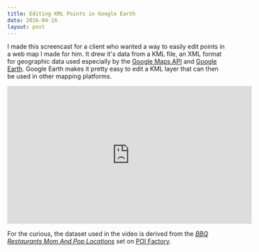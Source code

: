 ```yaml
---
title: Editing KML Points in Google Earth
data: 2016-04-16
layout: post
---
```


I made this screencast for a client who wanted a way to easily edit points in a web map I made for him.  It drew it's data from a KML file, an XML format for geographic data used especially by the [Google Maps API][1] and [Google Earth][2].  Google Earth makes it pretty easy to edit a KML layer that can then be used in other mapping platforms.

<iframe width="560" height="315" src="https://www.youtube.com/embed/aAGUErelK_4" frameborder="0" allowfullscreen></iframe>

For the curious, the dataset used in the video is derived from the *[BBQ Restaurants Mom And Pop Locations][3]* set on [POI Factory][4].

[1]: https://developers.google.com/maps/documentation/javascript/examples/layer-kml
[2]: https://www.google.com/earth/
[3]: http://www.poi-factory.com/node/15709
[4]: http://www.poi-factory.com
